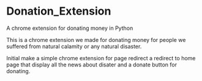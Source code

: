 # Donation_Extension
A chrome extension for donating money in Python

This is a chrome extension we made for donating money
for people we suffered from natural calamity or any
natural disaster.

Initial make a simple chrome extension for page redirect
a redirect to home page that display all the news about 
disater and a donate button for donating.

 
